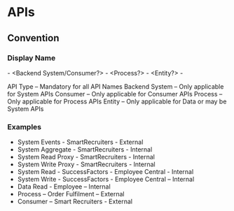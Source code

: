 
# APIs

## Convention

### Display Name

<API Type> - <Backend System/Consumer?> - <Process?> - <Entity?> - <Internet Facing or Not>

API Type – Mandatory for all API Names
Backend System – Only applicable for System APIs
Consumer – Only applicable for Consumer APIs
Process – Only applicable for Process APIs
Entity – Only applicable for Data or may be System APIs

### Examples

* System Events - SmartRecruiters - External
* System Aggregate - SmartRecruiters - Internal
* System Read Proxy - SmartRecruiters - Internal
* System Write Proxy - SmartRecruiters - Internal
* System Read - SuccessFactors - Employee Central - Internal
* System Write - SuccessFactors - Employee Central – Internal
* Data Read - Employee – Internal
* Process – Order Fulfilment – External
* Consumer – Smart Recruiters - External
